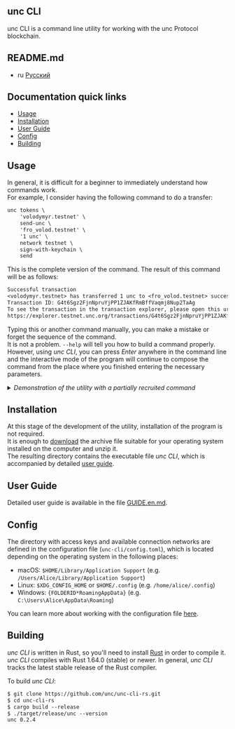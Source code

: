 unc CLI
--------
unc CLI is a command line utility for working with the unc Protocol blockchain.

## README.md

* ru [Русский](README.ru.md)

## Documentation quick links

- [Usage](#usage)
- [Installation](#installation)
- [User Guide](#user-guide)
- [Config](#config)
- [Building](#building)

## Usage

In general, it is difficult for a beginner to immediately understand how commands work.  
For example, I consider having the following command to do a transfer:
```txt
unc tokens \
    'volodymyr.testnet' \
    send-unc \
    'fro_volod.testnet' \
    '1 unc' \
    network testnet \
    sign-with-keychain \
    send
```
This is the complete version of the command. The result of this command will be as follows:
```txt
Successful transaction
<volodymyr.testnet> has transferred 1 unc to <fro_volod.testnet> successfully.
Transaction ID: G4t6Sgz2FjnNpruYjPP1ZJAKfRmBffVaqmj8Nup2TaAg
To see the transaction in the transaction explorer, please open this url in your browser:
https://explorer.testnet.unc.org/transactions/G4t6Sgz2FjnNpruYjPP1ZJAKfRmBffVaqmj8Nup2TaAg
```
Typing this or another command manually, you can make a mistake or forget the sequence of the command.  
It is not a problem. `--help` will tell you how to build a command properly.  
However, using _unc CLI_, you can press _Enter_ anywhere in the command line and the interactive mode of the program will continue to compose the command from the place where you finished entering the necessary parameters.

<details><summary><i>Demonstration of the utility with a partially recruited command</i></summary>
<a href="https://asciinema.org/a/AfxLN1QtJi1z1qXuowTj2nDw2?autoplay=1&t=1&speed=2">
    <img src="https://asciinema.org/a/AfxLN1QtJi1z1qXuowTj2nDw2.png" width="836"/>
</a>
</details>

## Installation

At this stage of the development of the utility, installation of the program is not required.  
It is enough to [download](https://github.com/unc/unc-cli-rs/releases/) the archive file suitable for your operating system installed on the computer and unzip it.  
The resulting directory contains the executable file _unc CLI_, which is accompanied by detailed [user guide](GUIDE.en.md).

## User Guide

Detailed user guide is available in the file [GUIDE.en.md](GUIDE.en.md).

## Config

The directory with access keys and available connection networks are defined in the configuration file (`unc-cli/config.toml`), which is located depending on the operating system in the following places:

- macOS: `$HOME/Library/Application Support` (e.g. `/Users/Alice/Library/Application Support`)
- Linux: `$XDG_CONFIG_HOME` or `$HOME/.config` (e.g. `/home/alice/.config`)
- Windows: `{FOLDERID*RoamingAppData}` (e.g. `C:\Users\Alice\AppData\Roaming`)

You can learn more about working with the configuration file [here](GUIDE.en.md#config---manage-connections-in-a-configuration-file).

## Building

_unc CLI_ is written in Rust, so you'll need to install
[Rust](https://www.rust-lang.org/) in order to compile it.
_unc CLI_ compiles with Rust 1.64.0 (stable) or newer. In general, _unc CLI_ tracks the latest stable release of the Rust compiler.

To build _unc CLI_:

```txt
$ git clone https://github.com/unc/unc-cli-rs.git
$ cd unc-cli-rs
$ cargo build --release
$ ./target/release/unc --version
unc 0.2.4
```
